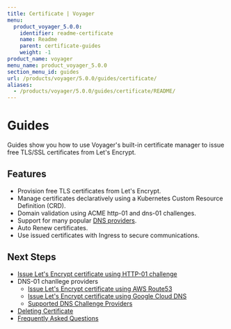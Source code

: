```yaml
---
title: Certificate | Voyager
menu:
  product_voyager_5.0.0:
    identifier: readme-certificate
    name: Readme
    parent: certificate-guides
    weight: -1
product_name: voyager
menu_name: product_voyager_5.0.0
section_menu_id: guides
url: /products/voyager/5.0.0/guides/certificate/
aliases:
  - /products/voyager/5.0.0/guides/certificate/README/
---
```


# Guides

Guides show you how to use Voyager's built-in certificate manager to issue free TLS/SSL certificates from Let's Encrypt.

## Features
- Provision free TLS certificates from Let's Encrypt.
- Manage certificates declaratively using a Kubernetes Custom Resource Definition (CRD).
- Domain validation using ACME http-01 and dns-01 challenges.
- Support for many popular [DNS providers](/products/voyager/5.0.0/guides/certificate/dns/providers).
- Auto Renew certificates.
- Use issued certificates with Ingress to secure communications.

## Next Steps
- [Issue Let's Encrypt certificate using HTTP-01 challenge](/products/voyager/5.0.0/guides/certificate/http/overview)
- DNS-01 chanllege providers
  - [Issue Let's Encrypt certificate using AWS Route53](/products/voyager/5.0.0/guides/certificate/dns/route53)
  - [Issue Let's Encrypt certificate using Google Cloud DNS](/products/voyager/5.0.0/guides/certificate/dns/google-cloud)
  - [Supported DNS Challenge Providers](/products/voyager/5.0.0/guides/certificate/dns/providers)
- [Deleting Certificate](/products/voyager/5.0.0/guides/certificate/delete)
- [Frequently Asked Questions](/products/voyager/5.0.0/guides/certificate/faq)
